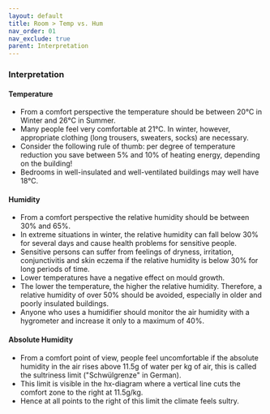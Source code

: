 ```yaml
---
layout: default
title: Room > Temp vs. Hum
nav_order: 01
nav_exclude: true
parent: Interpretation
---
```

### Interpretation
#### Temperature
- From a comfort perspective the temperature should be between 20°C in Winter and 26°C in Summer.
- Many people feel very comfortable at 21°C. In winter, however, appropriate clothing (long trousers, sweaters, socks) are necessary.
- Consider the following rule of thumb: per degree of temperature reduction you save between 5% and 10% of heating energy, depending on the building!
- Bedrooms in well-insulated and well-ventilated buildings may well have 18°C.

#### Humidity
- From a comfort perspective the relative humidity should be between 30% and 65%.
- In extreme situations in winter, the relative humidity can fall below 30% for several days and cause health problems for sensitive people.
- Sensitive persons can suffer from feelings of dryness, irritation, conjunctivitis and skin eczema if the relative humidity is below 30% for long periods of time. 
- Lower temperatures have a negative effect on mould growth.
- The lower the temperature, the higher the relative humidity. Therefore, a relative humidity of over 50% should be avoided, especially in older and poorly insulated buildings.
- Anyone who uses a humidifier should monitor the air humidity with a hygrometer and increase it only to a maximum of 40%.

#### Absolute Humidity
- From a comfort point of view, people feel uncomfortable if the absolute humidity in the air rises above 11.5g of water per kg of air, this is called the sultriness limit ("Schwülgrenze" in German).
- This limit is visible in the hx-diagram where a vertical line cuts the comfort zone to the right at 11.5g/kg.
- Hence at all points to the right of this limit the climate feels sultry.